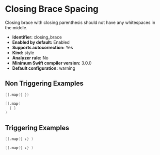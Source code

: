 # Closing Brace Spacing

Closing brace with closing parenthesis should not have any whitespaces in the middle.

* **Identifier:** closing_brace
* **Enabled by default:** Enabled
* **Supports autocorrection:** Yes
* **Kind:** style
* **Analyzer rule:** No
* **Minimum Swift compiler version:** 3.0.0
* **Default configuration:** warning

## Non Triggering Examples

```swift
[].map({ })
```

```swift
[].map(
  { }
)
```

## Triggering Examples

```swift
[].map({ ↓} )
```

```swift
[].map({ ↓}	)
```